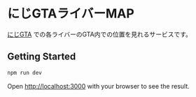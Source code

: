# にじGTAライバーMAP

[にじGTA](https://wikiwiki.jp/nijisanji/Grand%20Theft%20Auto%E3%81%BE%E3%81%A8%E3%82%81/GTA5/%E3%81%AB%E3%81%98%E3%81%95%E3%82%93%E3%81%98GTA) での各ライバーのGTA内での位置を見れるサービスです。


## Getting Started


```bash
npm run dev
```

Open [http://localhost:3000](http://localhost:3000) with your browser to see the result.

